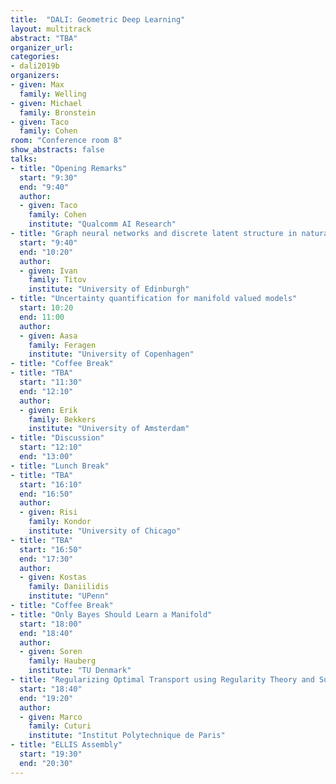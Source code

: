 ```yaml
---
title:  "DALI: Geometric Deep Learning"
layout: multitrack
abstract: "TBA"
organizer_url:
categories:
- dali2019b
organizers:
- given: Max
  family: Welling
- given: Michael
  family: Bronstein
- given: Taco
  family: Cohen
room: "Conference room 8"
show_abstracts: false
talks:
- title: "Opening Remarks"
  start: "9:30"
  end: "9:40"
  author:
  - given: Taco
    family: Cohen
    institute: "Qualcomm AI Research"
- title: "Graph neural networks and discrete latent structure in natural language processing"
  start: "9:40"
  end: "10:20"
  author:
  - given: Ivan
    family: Titov
    institute: "University of Edinburgh"
- title: "Uncertainty quantification for manifold valued models"
  start: 10:20
  end: 11:00
  author:
  - given: Aasa
    family: Feragen
    institute: "University of Copenhagen"
- title: "Coffee Break"
- title: "TBA"
  start: "11:30"
  end: "12:10"
  author:
  - given: Erik
    family: Bekkers
    institute: "University of Amsterdam"
- title: "Discussion"
  start: "12:10"
  end: "13:00"
- title: "Lunch Break"
- title: "TBA"
  start: "16:10"
  end: "16:50"
  author:
  - given: Risi
    family: Kondor
    institute: "University of Chicago"
- title: "TBA"
  start: "16:50"
  end: "17:30"
  author:
  - given: Kostas
    family: Daniilidis
    institute: "UPenn"
- title: "Coffee Break"
- title: "Only Bayes Should Learn a Manifold"
  start: "18:00"
  end: "18:40"
  author:
  - given: Soren
    family: Hauberg
    institute: "TU Denmark"
- title: "Regularizing Optimal Transport using Regularity Theory and Subspace Projections"
  start: "18:40"
  end: "19:20"
  author:
  - given: Marco
    family: Cuturi
    institute: "Institut Polytechnique de Paris"
- title: "ELLIS Assembly"
  start: "19:30"
  end: "20:30"
---
```

